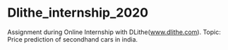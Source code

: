 # Dlithe_internship_2020
Assignment during Online Internship with DLithe(www.dlithe.com). Topic: Price prediction of secondhand cars in india.
